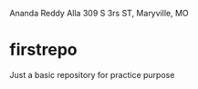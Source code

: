 Ananda Reddy Alla
309 S 3rs ST, Maryville, MO
# firstrepo
Just a basic repository for practice purpose
